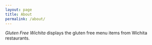 ```yaml
---
layout: page
title: About
permalink: /about/
---
```

*Gluten Free Wichita* displays the gluten free menu items from Wichita restaurants.